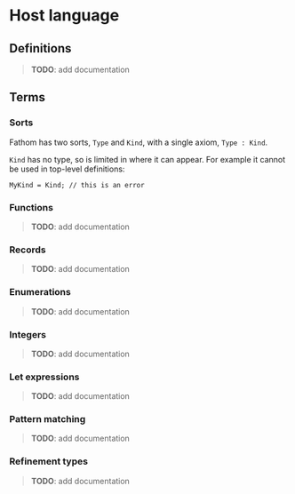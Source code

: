 # Host language

## Definitions

> **TODO**: add documentation

## Terms

### Sorts

Fathom has two sorts, `Type` and `Kind`, with a single axiom, `Type : Kind`.

`Kind` has no type, so is limited in where it can appear.
For example it cannot be used in top-level definitions:

```fathom
MyKind = Kind; // this is an error
```

### Functions

> **TODO**: add documentation

### Records

> **TODO**: add documentation

### Enumerations

> **TODO**: add documentation

### Integers

> **TODO**: add documentation

### Let expressions

> **TODO**: add documentation

### Pattern matching

> **TODO**: add documentation

### Refinement types

> **TODO**: add documentation
